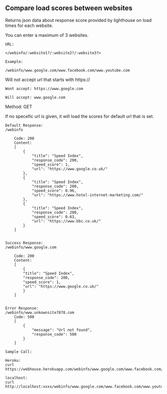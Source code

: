 ## Compare load scores between websites

 Returns json data about response score provided by lighthouse on load times for each website. 

You can enter a maximum of 3 websites.

    URL:

    </webinfo/:website1?/:website2?/:website3?>

    Example:
    
    /webinfo/www.google.com/www.facebook.com/www.youtube.com

Will not accept url that starts with https://

    Wont accept: https://www.google.com

    Will accept: www.google.com

Method: GET 

If no specefic url is given, it will load the scores for default url that is set. 

    Default Response:
    /webinfo

        Code: 200
        Content:
        [
            {
                "title": "Speed Index",
                "response_code": 200,
                "speed_score": 1,
                "url": "https://www.google.co.uk/"
            },
            {
                "title": "Speed Index",
                "response_code": 200,
                "speed_score": 0.96,
                "url": "https://www.hotel-internet-marketing.com/"
            },
            {
                "title": "Speed Index",
                "response_code": 200,
                "speed_score": 0.63,
                "url": "https://www.bbc.co.uk/"
            }
        ]


    Success Response:
    /webinfo/www.google.com

        Code: 200
        Content: 
        [
            {
            "title": "Speed Index",
            "response_code": 200,
            "speed_score": 1,
            "url": "https://www.google.co.uk/"
            }
        ]


    Error Response:
    /webinfo/www.unkownsite7878.com
        Code: 500
        [
            {
                "message": "Url not found",
                "response_code": 500
            }
        ]

    Sample Call:

    Heroku:
    curl https://webhouse.herokuapp.com/webinfo/www.google.com/www.facebook.com/www.youtube.com

    localhost:
    curl http://localhost:xxxx/webinfo/www.google.com/www.facebook.com/www.youtube.com

